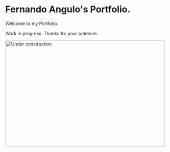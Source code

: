 <h1>Fernando Angulo's Portfolio.</h1>

<p>Welcome to my Portfolio.</p>
<p>Work in progress. Thanks for your patience.</p>

<img src="https://img.freepik.com/free-vector/construction-with-black-yellow-stripes_1017-30755.jpg" alt="Under construction" width="500" height="333">